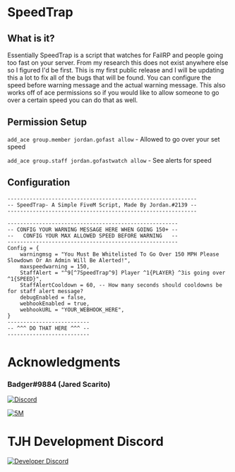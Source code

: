 # SpeedTrap
## What is it?
Essentially SpeedTrap is a script that watches for FailRP and people going too fast on your server. From my research this does not exist anywhere else so I figured I'd be first. This is my first public release and I will be updating this a lot to fix all of the bugs that will be found. You can configure the speed before warning message and the actual warning message. This also works off of ace permissions so if you would like to allow someone to go over a certain speed you can do that as well.

## Permission Setup
`add_ace group.member jordan.gofast allow` - Allowed to go over your set speed

`add_ace group.staff jordan.gofastwatch allow` - See alerts for speed

## Configuration
```
------------------------------------------------------------
-- SpeedTrap- A Simple FiveM Script, Made By Jordan.#2139 --
------------------------------------------------------------

------------------------------------------------------
-- CONFIG YOUR WARNING MESSAGE HERE WHEN GOING 150+ --
--   CONFIG YOUR MAX ALLOWED SPEED BEFORE WARNING   --
------------------------------------------------------
Config = {
    warningmsg = "You Must Be Whitelisted To Go Over 150 MPH Please Slowdown Or An Admin Will Be Alerted!",
    maxspeedwarning = 150,
    StaffAlert = "^9[^7SpeedTrap^9] Player ^1{PLAYER} ^3is going over ^1{SPEED}",
    StaffAlertCooldown = 60, -- How many seconds should cooldowns be for staff alert message?
    debugEnabled = false,
    webhookEnabled = true,
    webhookURL = "YOUR_WEBHOOK_HERE",
}
--------------------------
-- ^^^ DO THAT HERE ^^^ -- 
--------------------------
```
# Acknowledgments
### Badger#9884 (Jared Scarito)
[![Discord](https://i.imgur.com/yisqCbU.png)](https://discord.gg/FQHCCj5)

[![5M](https://i.imgur.com/TSDsZMF.png)](https://forum.cfx.re/u/officialbadger/summary)

# TJH Development Discord
[![Developer Discord](https://discordapp.com/api/guilds/696266949348425739/widget.png?style=banner4)](https://discord.com/invite/x7cYjg5)

